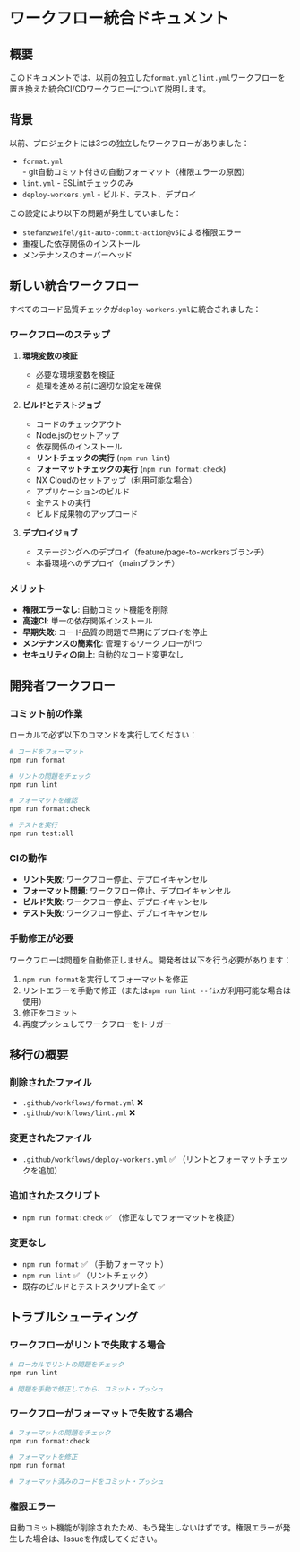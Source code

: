 # ワークフロー統合ドキュメント

## 概要

このドキュメントでは、以前の独立した`format.yml`と`lint.yml`ワークフローを置き換えた統合CI/CDワークフローについて説明します。

## 背景

以前、プロジェクトには3つの独立したワークフローがありました：
- `format.yml` - git自動コミット付きの自動フォーマット（権限エラーの原因）
- `lint.yml` - ESLintチェックのみ
- `deploy-workers.yml` - ビルド、テスト、デプロイ

この設定により以下の問題が発生していました：
- `stefanzweifel/git-auto-commit-action@v5`による権限エラー
- 重複した依存関係のインストール
- メンテナンスのオーバーヘッド

## 新しい統合ワークフロー

すべてのコード品質チェックが`deploy-workers.yml`に統合されました：

### ワークフローのステップ

1. **環境変数の検証**
   - 必要な環境変数を検証
   - 処理を進める前に適切な設定を確保

2. **ビルドとテストジョブ**
   - コードのチェックアウト
   - Node.jsのセットアップ
   - 依存関係のインストール
   - **リントチェックの実行** (`npm run lint`)
   - **フォーマットチェックの実行** (`npm run format:check`)
   - NX Cloudのセットアップ（利用可能な場合）
   - アプリケーションのビルド
   - 全テストの実行
   - ビルド成果物のアップロード

3. **デプロイジョブ**
   - ステージングへのデプロイ（feature/page-to-workersブランチ）
   - 本番環境へのデプロイ（mainブランチ）

### メリット

- **権限エラーなし**: 自動コミット機能を削除
- **高速CI**: 単一の依存関係インストール
- **早期失敗**: コード品質の問題で早期にデプロイを停止
- **メンテナンスの簡素化**: 管理するワークフローが1つ
- **セキュリティの向上**: 自動的なコード変更なし

## 開発者ワークフロー

### コミット前の作業

ローカルで必ず以下のコマンドを実行してください：

```bash
# コードをフォーマット
npm run format

# リントの問題をチェック
npm run lint

# フォーマットを確認
npm run format:check

# テストを実行
npm run test:all
```

### CIの動作

- **リント失敗**: ワークフロー停止、デプロイキャンセル
- **フォーマット問題**: ワークフロー停止、デプロイキャンセル
- **ビルド失敗**: ワークフロー停止、デプロイキャンセル
- **テスト失敗**: ワークフロー停止、デプロイキャンセル

### 手動修正が必要

ワークフローは問題を自動修正しません。開発者は以下を行う必要があります：

1. `npm run format`を実行してフォーマットを修正
2. リントエラーを手動で修正（または`npm run lint --fix`が利用可能な場合は使用）
3. 修正をコミット
4. 再度プッシュしてワークフローをトリガー

## 移行の概要

### 削除されたファイル
- `.github/workflows/format.yml` ❌
- `.github/workflows/lint.yml` ❌

### 変更されたファイル
- `.github/workflows/deploy-workers.yml` ✅ （リントとフォーマットチェックを追加）

### 追加されたスクリプト
- `npm run format:check` ✅ （修正なしでフォーマットを検証）

### 変更なし
- `npm run format` ✅ （手動フォーマット）
- `npm run lint` ✅ （リントチェック）
- 既存のビルドとテストスクリプト全て ✅

## トラブルシューティング

### ワークフローがリントで失敗する場合
```bash
# ローカルでリントの問題をチェック
npm run lint

# 問題を手動で修正してから、コミット・プッシュ
```

### ワークフローがフォーマットで失敗する場合
```bash
# フォーマットの問題をチェック
npm run format:check

# フォーマットを修正
npm run format

# フォーマット済みのコードをコミット・プッシュ
```

### 権限エラー
自動コミット機能が削除されたため、もう発生しないはずです。権限エラーが発生した場合は、Issueを作成してください。